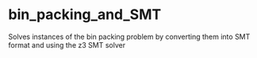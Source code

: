 # bin_packing_and_SMT
Solves instances of the bin packing problem by converting them into SMT format and using the z3 SMT solver
